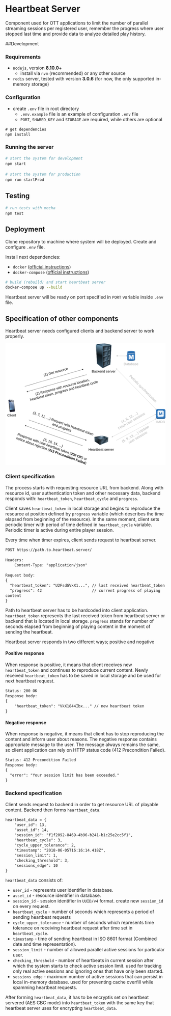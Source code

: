 # Heartbeat Server

Component used for OTT applications to limit the number of parallel streaming
sessions per registered user, remember the progress where user stopped last time and
provide data to analyze detailed play history.

##Development
### Requirements

- `nodejs`, version **8.10.0**+
  - install via `nvm` (recommended) or any other source
- `redis` server, tested with version **3.0.6** (for now, the only supported
in-memory storage)

### Configuration

- create `.env` file in root directory
    - `.env.example` file is an example of configuration `.env` file
    - `PORT`, `SHARED_KEY` and `STORAGE` are required, while others are optional
```
# get dependencies
npm install
```

### Running the server

```bash
# start the system for development
npm start

# start the system for production
npm run startProd
```

## Testing

```bash
# run tests with mocha
npm test
```

## Deployment

Clone repository to machine where system will be deployed. Create and configure `.env`
file. 

Install next dependencies:

- `docker` ([official instructions](https://docs.docker.com/install/))
- `docker-compose` ([official instructions](https://docs.docker.com/compose/install/))

```bash
# build (rebuild) and start heartbeat server
docker-compose up --build
```

Heartbeat server will be ready on port specified in `PORT` variable inside `.env` file.

## Specification of other components

Heartbeat server needs configured clients and backend server to work properly. 

![System architecture](./architecture-storages-english.png)

### Client specification

The process starts with requesting resource URL from backend. Along with resource id, user authentication token and
other necessary data, backend responds with: `heartbeat_token`, `heartbeat_cycle` and `progress`.

Client saves `heartbeat_token` in local storage and begins to reproduce the resource at position defined 
by `progress` variable (which describes the time elapsed from beginning of the resource). In the same moment, 
client sets periodic timer with period of time defined in `heartbeat_cycle` variable. Periodic timer is active 
during entire player session. 

Every time when timer expires, client sends request to heartbeat server.

```
POST https://path.to.heartbeat.server/

Headers:
    Content-Type: "application/json"

Request body:
{
  "heartbeat_token": "U2FsdGVkX1...", // last received heartbeat_token
  "progress": 42                      // current progress of playing content
}
```

Path to heartbeat server has to be hardcoded into client application. `heartbeat_token` represents the last received
token from heartbeat server or backend that is located in local storage. `progress` stands for number of seconds
elapsed from beginning of playing content in the moment of sending the heartbeat.

Heartbeat server responds in two different ways; positive and negative

#### Positive response

When response is positive, it means that client receives new `heartbeat_token` and continues to reproduce current
content. Newly received `heartbeat_token` has to be saved in local storage and be used for next heartbeat request.

```
Status: 200 OK
Response body:
{
    "heartbeat_token": "VkX1844Ibx..." // new heartbeat token
}
```

#### Negative response

When response is negative, it means that client has to stop reproducing the content and inform user about reasons.
The negative response contains appropriate message to the user. The message always remains the same, so client
application can rely on HTTP status code (412 Precondition Failed).

```
Status: 412 Precondition Failed
Response body:
{
  "error": "Your session limit has been exceeded."
}
```

### Backend specification

Client sends request to backend in order to get resource URL of playable content. Backend then forms `heartbeat_data`.

```
heartbeat_data = {
    "user_id": 13, 
    "asset_id": 14,
    "session_id": "f1f2092-8469-4b96-b241-b1c25e2cc5f1",
    "heartbeat_cycle": 3,
    "cycle_upper_tolerance": 2,
    "timestamp": "2018-06-05T16:16:14.418Z",
    "session_limit": 1,
    "checking_threshold": 3,
    "sessions_edge": 10
}
```

`heartbeat_data` consists of:
- `user_id` - represents user identifier in database.
- `asset_id` - resource identifier in database.
- `session_id` - session identifier in `UUID/v4` format. create new `session_id` on every request.
- `heartbeat_cycle` - number of seconds which represents a period of sending heartbeat requests
- `cycle_upper_tolerance` - number of seconds which represents time tolerance on receiving heartbeat request after time set in `heartbeat_cycle`.
- `timestamp` - time of sending heartbeat in ISO 8601 format (Combined date and time representation).
- `session_limit` - number of allowed parallel active sessions for particular user.
- `checking_threshold` - number of heartbeats in current session after which the system starts to check active session limit. used for tracking only real active sessions and ignoring ones that have only been started.
- `sessions_edge` - maximum number of active sessions that can persist in local in-memory database. used for preventing cache overfill while spamming heartbeat requests.

After forming `heartbeat_data`, it has to be encryptis set on heartbeat servered (AES CBC mode) into `heartbeat_token` with the same key that heartbeat server uses for encrypting `heartbeat_data`.
